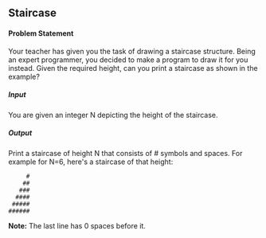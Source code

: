 ## Staircase

#### Problem Statement

Your teacher has given you the task of drawing a staircase structure. Being an expert programmer, you decided to make a program to draw it for you instead. Given the required height, can you print a staircase as shown in the example?

##### Input

You are given an integer N depicting the height of the staircase.

##### Output
 
Print a staircase of height N that consists of # symbols and spaces. For example for N=6, here's a staircase of that height:

	     #
	    ##
	   ###
	  ####
	 #####
	######

__Note:__ The last line has 0 spaces before it.

